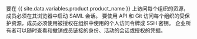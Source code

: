 要在 {{ site.data.variables.product.product_name }} 上访问每个组织的资源，成员必须在其浏览器中启动 SAML 会话。 要使用 API 和 Git 访问每个组织的受保护资源，成员必须使用被授权在组织中使用的个人访问令牌或 SSH 密钥。 企业所有者可以随时查看和撤销成员链接的身份、活动的会话或授权的凭据。
